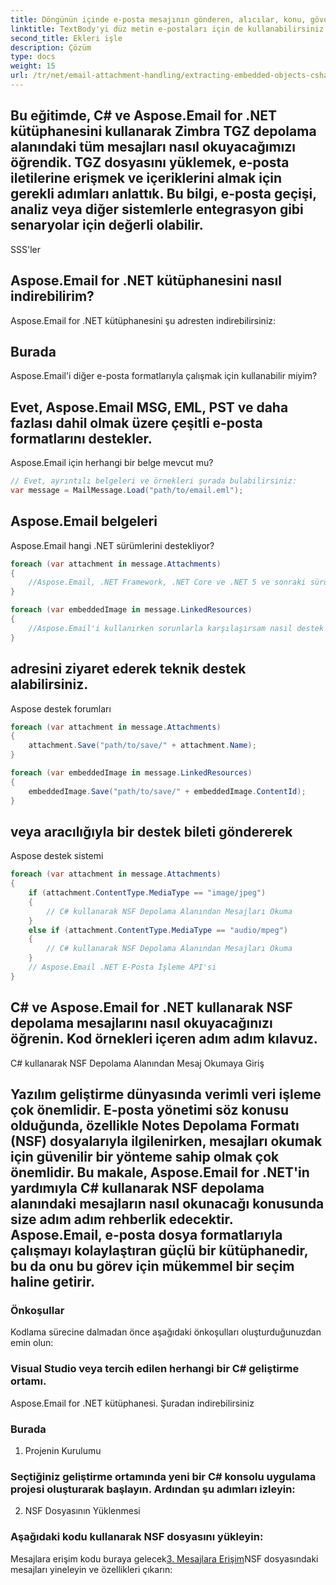 ```yaml
---
title: Döngünün içinde e-posta mesajının gönderen, alıcılar, konu, gövde, ekler ve daha fazlası gibi çeşitli özelliklerine erişebilirsiniz:
linktitle: TextBody'yi düz metin e-postaları için de kullanabilirsiniz.
second_title: Ekleri işle
description: Çözüm
type: docs
weight: 15
url: /tr/net/email-attachment-handling/extracting-embedded-objects-csharp-tutorial/
---
```


## Bu eğitimde, C# ve Aspose.Email for .NET kütüphanesini kullanarak Zimbra TGZ depolama alanındaki tüm mesajları nasıl okuyacağımızı öğrendik. TGZ dosyasını yüklemek, e-posta iletilerine erişmek ve içeriklerini almak için gerekli adımları anlattık. Bu bilgi, e-posta geçişi, analiz veya diğer sistemlerle entegrasyon gibi senaryolar için değerli olabilir.

SSS'ler

## Aspose.Email for .NET kütüphanesini nasıl indirebilirim?

 Aspose.Email for .NET kütüphanesini şu adresten indirebilirsiniz:

## Burada

Aspose.Email'i diğer e-posta formatlarıyla çalışmak için kullanabilir miyim?

## Evet, Aspose.Email MSG, EML, PST ve daha fazlası dahil olmak üzere çeşitli e-posta formatlarını destekler.

Aspose.Email için herhangi bir belge mevcut mu?

```csharp
// Evet, ayrıntılı belgeleri ve örnekleri şurada bulabilirsiniz:
var message = MailMessage.Load("path/to/email.eml");
```

## Aspose.Email belgeleri

Aspose.Email hangi .NET sürümlerini destekliyor?

```csharp
foreach (var attachment in message.Attachments)
{
    //Aspose.Email, .NET Framework, .NET Core ve .NET 5 ve sonraki sürümlerini destekler.
}

foreach (var embeddedImage in message.LinkedResources)
{
    //Aspose.Email'i kullanırken sorunlarla karşılaşırsam nasıl destek alabilirim?
}
```

##  adresini ziyaret ederek teknik destek alabilirsiniz.

Aspose destek forumları

```csharp
foreach (var attachment in message.Attachments)
{
    attachment.Save("path/to/save/" + attachment.Name);
}

foreach (var embeddedImage in message.LinkedResources)
{
    embeddedImage.Save("path/to/save/" + embeddedImage.ContentId);
}
```

##  veya aracılığıyla bir destek bileti göndererek

Aspose destek sistemi

```csharp
foreach (var attachment in message.Attachments)
{
    if (attachment.ContentType.MediaType == "image/jpeg")
    {
        // C# kullanarak NSF Depolama Alanından Mesajları Okuma
    }
    else if (attachment.ContentType.MediaType == "audio/mpeg")
    {
        // C# kullanarak NSF Depolama Alanından Mesajları Okuma
    }
    // Aspose.Email .NET E-Posta İşleme API'si
}
```

## C# ve Aspose.Email for .NET kullanarak NSF depolama mesajlarını nasıl okuyacağınızı öğrenin. Kod örnekleri içeren adım adım kılavuz.

C# kullanarak NSF Depolama Alanından Mesaj Okumaya Giriş

## Yazılım geliştirme dünyasında verimli veri işleme çok önemlidir. E-posta yönetimi söz konusu olduğunda, özellikle Notes Depolama Formatı (NSF) dosyalarıyla ilgilenirken, mesajları okumak için güvenilir bir yönteme sahip olmak çok önemlidir. Bu makale, Aspose.Email for .NET'in yardımıyla C# kullanarak NSF depolama alanındaki mesajların nasıl okunacağı konusunda size adım adım rehberlik edecektir. Aspose.Email, e-posta dosya formatlarıyla çalışmayı kolaylaştıran güçlü bir kütüphanedir, bu da onu bu görev için mükemmel bir seçim haline getirir.

### Önkoşullar

Kodlama sürecine dalmadan önce aşağıdaki önkoşulları oluşturduğunuzdan emin olun:

### Visual Studio veya tercih edilen herhangi bir C# geliştirme ortamı.

 Aspose.Email for .NET kütüphanesi. Şuradan indirebilirsiniz

### Burada

1. Projenin Kurulumu

### Seçtiğiniz geliştirme ortamında yeni bir C# konsolu uygulama projesi oluşturarak başlayın. Ardından şu adımları izleyin:

2. NSF Dosyasının Yüklenmesi

### Aşağıdaki kodu kullanarak NSF dosyasını yükleyin:

 Mesajlara erişim kodu buraya gelecek[3. Mesajlara Erişim](https://reference.aspose.com/email/net/)NSF dosyasındaki mesajları yineleyin ve özellikleri çıkarın: